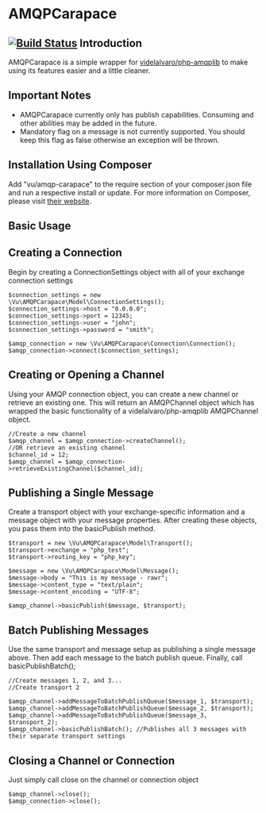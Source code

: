 AMQPCarapace
============
[![Build Status](https://travis-ci.org/vuhl/AMQPCarapace.svg?branch=master)](https://travis-ci.org/vuhl/AMQPCarapace)
Introduction
------------
AMQPCarapace is a simple wrapper for [videlalvaro/php-amqplib](https://github.com/videlalvaro/php-amqplib)
to make using its features easier and a little cleaner.

Important Notes
---------------
- AMQPCarapace currently only has publish capabilities. Consuming and other abilities may be added in the future.
- Mandatory flag on a message is not currently supported. You should keep this flag as false otherwise an exception will be thrown.

Installation Using Composer
---------------------------
Add "vu/amqp-carapace" to the require section of your composer.json file and run a respective install or update.
For more information on Composer, please visit [their website](https://getcomposer.org/).

Basic Usage
-----------

Creating a Connection
---------------------
Begin by creating a ConnectionSettings object with all of your exchange connection settings

    $connection_settings = new \Vu\AMQPCarapace\Model\ConnectionSettings();
    $connection_settings->host = "0.0.0.0";
    $connection_settings->port = 12345;
    $connection_settings->user = "john";
    $connection_settings->password = "smith";

    $amqp_connection = new \Vu\AMQPCarapace\Connection\Connection();
    $amqp_connection->connect($connection_settings);

Creating or Opening a Channel
-----------------------------
Using your AMQP connection object, you can create a new channel or retrieve an existing one. This will return an AMQPChannel object which has wrapped the basic functionality of a videlalvaro/php-amqplib AMQPChannel object.

    //Create a new channel
    $amqp_channel = $amqp_connection->createChannel();
    //OR retrieve an existing channel
    $channel_id = 12;
    $amqp_channel = $amqp_connection->retrieveExistingChannel($channel_id);

Publishing a Single Message
--------------------
Create a transport object with your exchange-specific information and a message object with your message properties. After creating these objects, you pass them into the basicPublish method.

    $transport = new \Vu\AMQPCarapace\Model\Transport();
    $transport->exchange = "php_test";
    $transport->routing_key = "php_key";

    $message = new \Vu\AMQPCarapace\Model\Message();
    $message->body = "This is my message - rawr";
    $message->content_type = "text/plain";
    $message->content_encoding = "UTF-8";

    $amqp_channel->basicPublish($message, $transport);

Batch Publishing Messages
-------------------------
Use the same transport and message setup as publishing a single message above. Then add each message to the batch publish queue. Finally, call basicPublishBatch();

    //Create messages 1, 2, and 3...
    //Create transport 2

    $amqp_channel->addMessageToBatchPublishQueue($message_1, $transport);
    $amqp_channel->addMessageToBatchPublishQueue($message_2, $transport);
    $amqp_channel->addMessageToBatchPublishQueue($message_3, $transport_2);
    $amqp_channel->basicPublishBatch(); //Publishes all 3 messages with their separate transport settings

Closing a Channel or Connection
-------------------------------
Just simply call close on the channel or connection object

    $amqp_channel->close();
    $amqp_connection->close(); 

